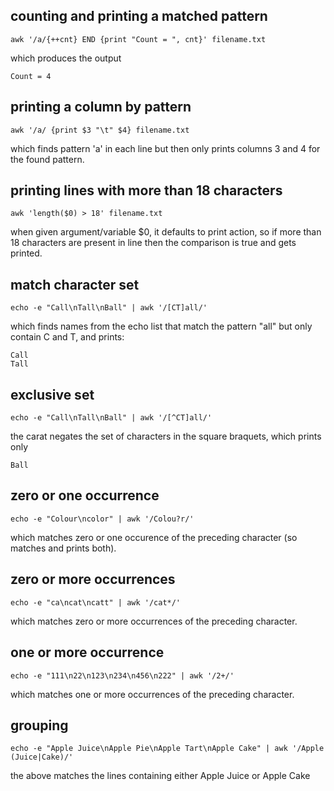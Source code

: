 counting and printing a matched pattern
----

	awk '/a/{++cnt} END {print "Count = ", cnt}' filename.txt

which produces the output

	Count = 4

printing a column by pattern
----

	awk '/a/ {print $3 "\t" $4} filename.txt

which finds pattern 'a' in each line but then only prints columns 3 and 4 for the found pattern. 

printing lines with more than 18 characters
----

	awk 'length($0) > 18' filename.txt

when given argument/variable $0, it defaults to print action, so if more than 18 characters are present in line then the comparison is true and gets printed. 

match character set 
----

	echo -e "Call\nTall\nBall" | awk '/[CT]all/'

which finds names from the echo list that match the pattern "all" but only contain C and T, and prints:

	Call
	Tall

exclusive set
----

	echo -e "Call\nTall\nBall" | awk '/[^CT]all/'
	
the carat negates the set of characters in the square braquets, which prints only 
	
	Ball

zero or one occurrence
----

	echo -e "Colour\ncolor" | awk '/Colou?r/'

which matches zero or one occurence of the preceding character (so matches and prints both). 

zero or more occurrences
----

	echo -e "ca\ncat\ncatt" | awk '/cat*/'

which matches zero or more occurrences of the preceding character. 

one or more occurrence
----

	echo -e "111\n22\n123\n234\n456\n222" | awk '/2+/'

which matches one or more occurrences of the preceding character. 

grouping 
----

	echo -e "Apple Juice\nApple Pie\nApple Tart\nApple Cake" | awk '/Apple (Juice|Cake)/'

the above matches the lines containing either Apple Juice or Apple Cake

